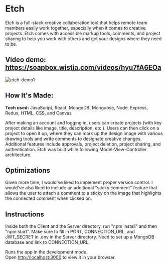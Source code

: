 # Etch
Etch is a full-stack creative collaboration tool that helps remote team members easily work together, especially when it comes to creative projects. Etch comes with accessible markup tools, comments, and project sharing to help you work with others and get your designs where they need to be.

## Video demo: https://soapbox.wistia.com/videos/hyu7fA6EOa

![etch-demo1](https://user-images.githubusercontent.com/92285612/197204683-9c9ea961-e0d6-4edb-a41d-3b5a3bb902a1.gif)

<!-- **Link to project:**  -->

## How It's Made:

**Tech used:** JavaScript, React, MongoDB, Mongoose, Node, Express, Redux, HTML, CSS, and Canvas

After making an account and logging in, users can create projects (with key project details like image, title, description, etc.). Users can then click on a project to open it up, where they can mark up the design image with various drawing tools and write comments to designate creative changes. Additional features include approvals, project deletion, project sharing, and authentication. Etch was built while following Model-View-Controller architecture.

## Optimizations

Given more time, I would've liked to implement proper version control. I would've also liked to include an additional "sticky comment" feature that allows the user to attach a comment to a sticky on the image that highlights the connected comment when clicked on.

## Instructions

Inside both the Client and the Server directory, run "npm install" and then "npm start".
Make sure to fill in PORT, CONNECTION_URL, and JWT_SECRET in .env in the Server directory. Need to set up a MongoDB database and link to CONNECTION_URL.

Runs the app in the development mode.\
Open [http://localhost:3000](http://localhost:3000) to view it in your browser. 
